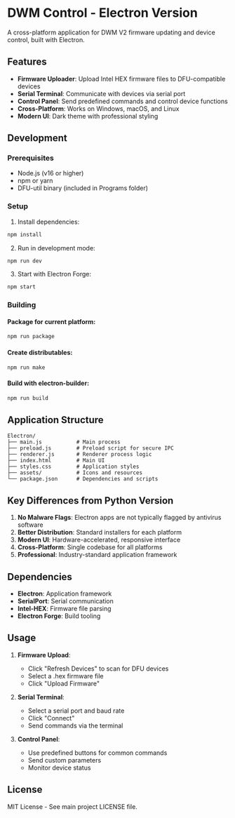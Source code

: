 # DWM Control - Electron Version

A cross-platform application for DWM V2 firmware updating and device control, built with Electron.

## Features

- **Firmware Uploader**: Upload Intel HEX firmware files to DFU-compatible devices
- **Serial Terminal**: Communicate with devices via serial port
- **Control Panel**: Send predefined commands and control device functions
- **Cross-Platform**: Works on Windows, macOS, and Linux
- **Modern UI**: Dark theme with professional styling

## Development

### Prerequisites

- Node.js (v16 or higher)
- npm or yarn
- DFU-util binary (included in Programs folder)

### Setup

1. Install dependencies:
```bash
npm install
```

2. Run in development mode:
```bash
npm run dev
```

3. Start with Electron Forge:
```bash
npm start
```

### Building

#### Package for current platform:
```bash
npm run package
```

#### Create distributables:
```bash
npm run make
```

#### Build with electron-builder:
```bash
npm run build
```

## Application Structure

```
Electron/
├── main.js           # Main process
├── preload.js        # Preload script for secure IPC
├── renderer.js       # Renderer process logic
├── index.html        # Main UI
├── styles.css        # Application styles
├── assets/           # Icons and resources
└── package.json      # Dependencies and scripts
```

## Key Differences from Python Version

1. **No Malware Flags**: Electron apps are not typically flagged by antivirus software
2. **Better Distribution**: Standard installers for each platform
3. **Modern UI**: Hardware-accelerated, responsive interface
4. **Cross-Platform**: Single codebase for all platforms
5. **Professional**: Industry-standard application framework

## Dependencies

- **Electron**: Application framework
- **SerialPort**: Serial communication
- **Intel-HEX**: Firmware file parsing
- **Electron Forge**: Build tooling

## Usage

1. **Firmware Upload**:
   - Click "Refresh Devices" to scan for DFU devices
   - Select a .hex firmware file
   - Click "Upload Firmware"

2. **Serial Terminal**:
   - Select a serial port and baud rate
   - Click "Connect"
   - Send commands via the terminal

3. **Control Panel**:
   - Use predefined buttons for common commands
   - Send custom parameters
   - Monitor device status

## License

MIT License - See main project LICENSE file.
